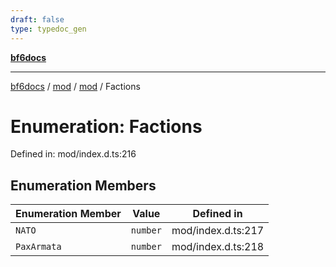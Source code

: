```yaml
---
draft: false
type: typedoc_gen
---
```


[**bf6docs**](../../../_index.md)

***

[bf6docs](../../../_index.md) / [mod](../../_index.md) / [mod](../_index.md) / Factions

# Enumeration: Factions

Defined in: mod/index.d.ts:216

## Enumeration Members

| Enumeration Member | Value | Defined in |
| ------ | ------ | ------ |
| <a id="nato"></a> `NATO` | `number` | mod/index.d.ts:217 |
| <a id="paxarmata"></a> `PaxArmata` | `number` | mod/index.d.ts:218 |
